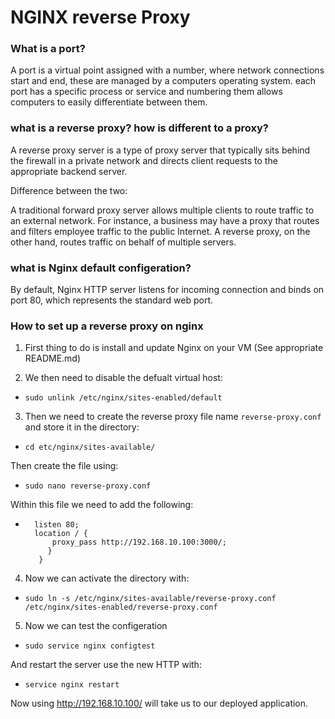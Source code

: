 # NGINX reverse Proxy

### What is a port? 

A port is a virtual point assigned with a number, where network connections start and end, these are managed by a computers operating system. each port has a specific process or service and numbering them allows computers to easily differentiate between them. 

### what is a reverse proxy? how is different to a proxy?

A reverse proxy server is a type of proxy server that typically sits behind the firewall in a private network and directs client requests to the appropriate backend server.

Difference between the two:

A traditional forward proxy server allows multiple clients to route traffic to an external network. For instance, a business may have a proxy that routes and filters employee traffic to the public Internet. A reverse proxy, on the other hand, routes traffic on behalf of multiple servers.

### what is Nginx default configeration?

By default, Nginx HTTP server listens for incoming connection and binds on port 80, which represents the standard web port. 

### How to set up a reverse proxy on nginx

1. First thing to do is install and update Nginx on your VM (See appropriate README.md)

2. We then need to disable the defualt virtual host:

- `sudo unlink /etc/nginx/sites-enabled/default`

3. Then we need to create the reverse proxy file name `reverse-proxy.conf` and store it in the directory:

- `cd etc/nginx/sites-available/`

Then create the file using:

- `sudo nano reverse-proxy.conf`

Within this file we need to add the following:

- ```server {
    listen 80;
    location / {
        proxy_pass http://192.168.10.100:3000/;
       }
     } 

4. Now we can activate the directory with:

- `sudo ln -s /etc/nginx/sites-available/reverse-proxy.conf /etc/nginx/sites-enabled/reverse-proxy.conf`

5. Now we can test the configeration 

- `sudo service nginx configtest`

And restart the server use the new HTTP with:

- `service nginx restart`

Now using http://192.168.10.100/ will take us to our deployed application.

